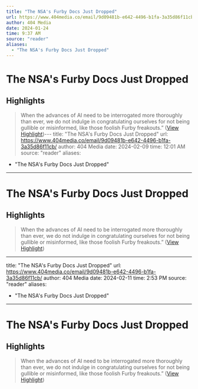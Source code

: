 ```yaml
---
title: "The NSA's Furby Docs Just Dropped"
url: https://www.404media.co/email/9d09481b-e642-4496-b1fa-3a35d86f11cb/
author: 404 Media
date: 2024-01-24
time: 9:37 AM
source: "reader"
aliases:
  - "The NSA's Furby Docs Just Dropped"
---
```

# The NSA's Furby Docs Just Dropped

## Highlights
> When the advances of AI need to be interrogated more thoroughly than ever, we do not indulge in congratulating ourselves for not being gullible or misinformed, like those foolish Furby freakouts.” ([View Highlight](https://read.readwise.io/read/01hmw4cxw0sef1qgz2wjwtdjq7))---
title: "The NSA's Furby Docs Just Dropped"
url: https://www.404media.co/email/9d09481b-e642-4496-b1fa-3a35d86f11cb/
author: 404 Media
date: 2024-02-09
time: 12:01 AM
source: "reader"
aliases:
  - "The NSA's Furby Docs Just Dropped"
---
# The NSA's Furby Docs Just Dropped

## Highlights
> When the advances of AI need to be interrogated more thoroughly than ever, we do not indulge in congratulating ourselves for not being gullible or misinformed, like those foolish Furby freakouts.” ([View Highlight](https://read.readwise.io/read/01hmw4cxw0sef1qgz2wjwtdjq7))

---
title: "The NSA's Furby Docs Just Dropped"
url: https://www.404media.co/email/9d09481b-e642-4496-b1fa-3a35d86f11cb/
author: 404 Media
date: 2024-02-11
time: 2:53 PM
source: "reader"
aliases:
  - "The NSA's Furby Docs Just Dropped"
---
# The NSA's Furby Docs Just Dropped

## Highlights
> When the advances of AI need to be interrogated more thoroughly than ever, we do not indulge in congratulating ourselves for not being gullible or misinformed, like those foolish Furby freakouts.” ([View Highlight](https://read.readwise.io/read/01hmw4cxw0sef1qgz2wjwtdjq7))

